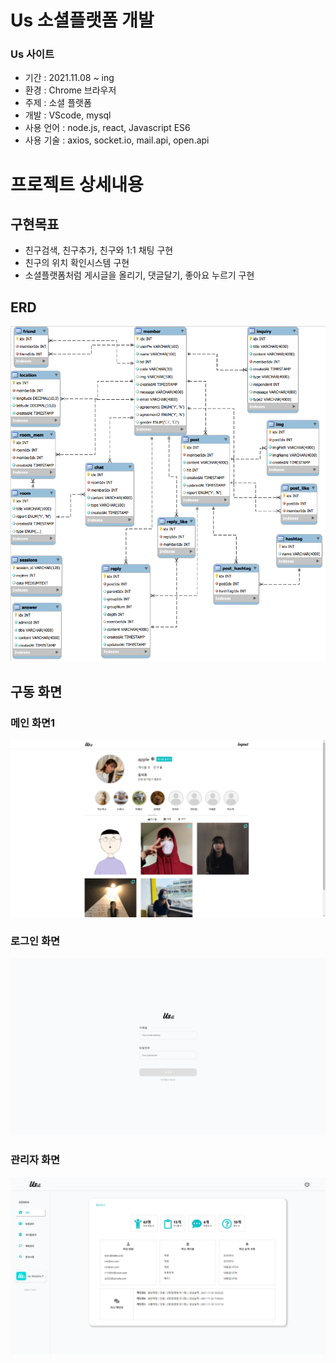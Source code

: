 # Us 소셜플랫폼 개발

### Us 사이트

* 기간 : 2021.11.08 ~ ing
* 환경 : Chrome 브라우저
* 주제 : 소셜 플랫폼
* 개발 : VScode, mysql
* 사용 언어 : node.js, react, Javascript ES6
* 사용 기술 : axios, socket.io, mail.api, open.api

# 프로젝트 상세내용

## 구현목표
+ 친구검색, 친구추가, 친구와 1:1 채팅 구현
+ 친구의 위치 확인시스템 구현
+ 소셜플랫폼처럼 게시글을 올리기, 댓글달기, 좋아요 누르기 구현

## ERD
![ERD](/image/erd.png)

## 구동 화면
  ### 메인 화면1

![main1](/image/main.png)
  ### 로그인 화면

![login](/image/login.png) 
  
  ### 관리자 화면
![admin](/image/admin.png) 
